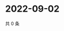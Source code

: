 # 2022-09-02

共 0 条

<!-- BEGIN WEIBO -->
<!-- 最后更新时间 Fri Sep 02 2022 16:21:09 GMT+0800 (China Standard Time) -->

<!-- END WEIBO -->
